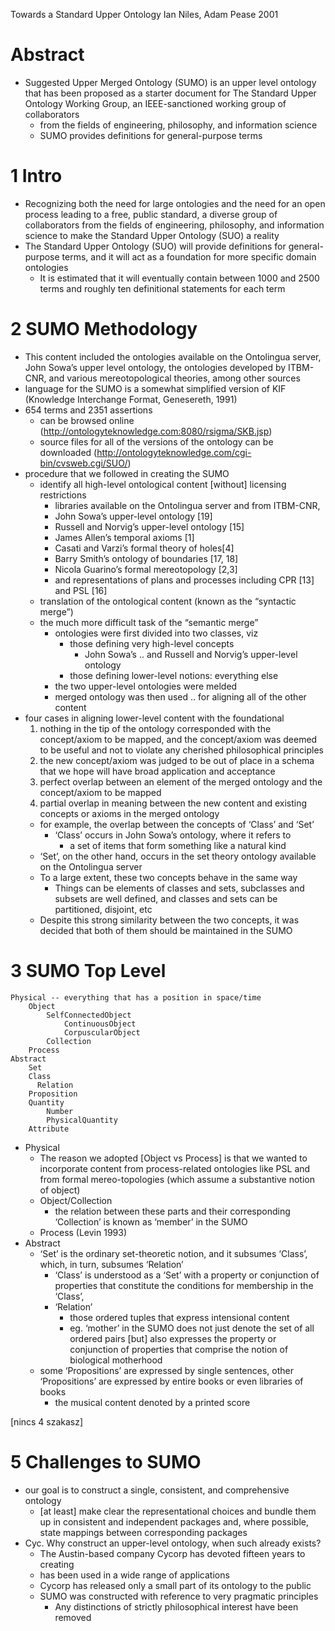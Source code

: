 Towards a Standard Upper Ontology
Ian Niles, Adam Pease
2001

# Abstract

* Suggested Upper Merged Ontology (SUMO) is an upper level ontology that has
  been proposed as a starter document for The Standard Upper Ontology Working
  Group, an IEEE-sanctioned working group of collaborators
  * from the fields of engineering, philosophy, and information science
  * SUMO provides definitions for general-purpose terms

# 1 Intro

* Recognizing both the need for large ontologies and the need for an open
  process leading to a free, public standard,
  a diverse group of collaborators from the fields of engineering, philosophy,
  and information science to make the Standard Upper Ontology (SUO) a reality
* The Standard Upper Ontology (SUO) will provide definitions for
  general-purpose terms, and it will act as a foundation for more specific
  domain ontologies
  * It is estimated that it will eventually contain between 1000 and 2500 terms
    and roughly ten definitional statements for each term

# 2 SUMO Methodology

* This content included the ontologies available on the Ontolingua server, John
  Sowa’s upper level ontology, the ontologies developed by ITBM-CNR, and
  various mereotopological theories, among other sources
* language for the SUMO is a somewhat simplified version of KIF
  (Knowledge Interchange Format, Genesereth, 1991)
* 654 terms and 2351 assertions
  * can be browsed online (http://ontologyteknowledge.com:8080/rsigma/SKB.jsp)
  * source files for all of the versions of the ontology can be downloaded
    (http://ontologyteknowledge.com/cgi-bin/cvsweb.cgi/SUO/)
* procedure that we followed in creating the SUMO
  * identify all high-level ontological content [without] licensing restrictions
    * libraries available on the Ontolingua server and from ITBM-CNR,
    * John Sowa’s upper-level ontology [19]
    * Russell and Norvig’s upper-level ontology [15]
    * James Allen’s temporal axioms [1]
    * Casati and Varzi’s formal theory of holes[4]
    * Barry Smith’s ontology of boundaries [17, 18]
    * Nicola Guarino’s formal mereotopology [2,3]
    * and representations of plans and processes including CPR [13] and PSL [16]
  * translation of the ontological content (known as the “syntactic merge”)
  * the much more difficult task of the “semantic merge”
    * ontologies were first divided into two classes, viz
      * those defining very high-level concepts
        * John Sowa’s .. and Russell and Norvig’s upper-level ontology
      * those defining lower-level notions: everything else
    * the two upper-level ontologies were melded
    * merged ontology was then used .. for aligning all of the other content
* four cases in aligning lower-level content with the foundational
  1. nothing in the tip of the ontology corresponded with the concept/axiom to
     be mapped, and the concept/axiom was deemed to be useful and not to violate
     any cherished philosophical principles
  1. the new concept/axiom was judged to be out of place in a schema that we
     hope will have broad application and acceptance
  1. perfect overlap between an element of the merged ontology and the
     concept/axiom to be mapped
  1. partial overlap in meaning between the new content and existing concepts or
     axioms in the merged ontology
    * for example, the overlap between the concepts of ‘Class’ and ‘Set’
      * ‘Class’ occurs in John Sowa’s ontology, where it refers to
        * a set of items that form something like a natural kind
    * ‘Set’, on the other hand, occurs in the set theory ontology
      available on the Ontolingua server
    * To a large extent, these two concepts behave in the same way
      * Things can be elements of classes and sets, subclasses and subsets are
        well defined, and classes and sets can be partitioned, disjoint, etc
    * Despite this strong similarity between the two concepts, it was decided
      that both of them should be maintained in the SUMO

# 3 SUMO Top Level

```
Physical -- everything that has a position in space/time
	Object
		SelfConnectedObject
			ContinuousObject
			CorpuscularObject
		Collection
	Process
Abstract
	Set
    Class
      Relation
	Proposition
	Quantity
		Number
		PhysicalQuantity
	Attribute
```
* Physical
  * The reason we adopted [Object vs Process] is that we wanted to incorporate
    content from process-related ontologies like PSL and from formal
    mereo-topologies (which assume a substantive notion of object)
  * Object/Collection
    * the relation between these parts and their corresponding ‘Collection’ is
      known as ‘member’ in the SUMO
  * Process (Levin 1993)
* Abstract
  * ‘Set’ is the ordinary set-theoretic notion, and it subsumes ‘Class’,
    which, in turn, subsumes ‘Relation’
    * ‘Class’ is understood as a ‘Set’ with a property or conjunction of
      properties that constitute the conditions for membership in the ‘Class’,
    * ‘Relation’
      * those ordered tuples that express intensional content
      * eg. ‘mother’ in the SUMO does not just denote the set of all ordered
        pairs [but] also expresses the property or conjunction of properties
        that comprise the notion of biological motherhood
  * some ‘Propositions’ are expressed by single sentences, other ‘Propositions’
    are expressed by entire books or even libraries of books
    * the musical content denoted by a printed score

[nincs 4 szakasz]

# 5 Challenges to SUMO

* our goal is to construct a single, consistent, and comprehensive ontology
  * [at least] make clear the representational choices and bundle them up in
    consistent and independent packages and, where possible, state mappings
    between corresponding packages
* Cyc. Why construct an upper-level ontology, when such already exists?
  * The Austin-based company Cycorp has devoted fifteen years to creating
  * has been used in a wide range of applications
  * Cycorp has released only a small part of its ontology to the public
  * SUMO was constructed with reference to very pragmatic principles
    * Any distinctions of strictly philosophical interest have been removed
